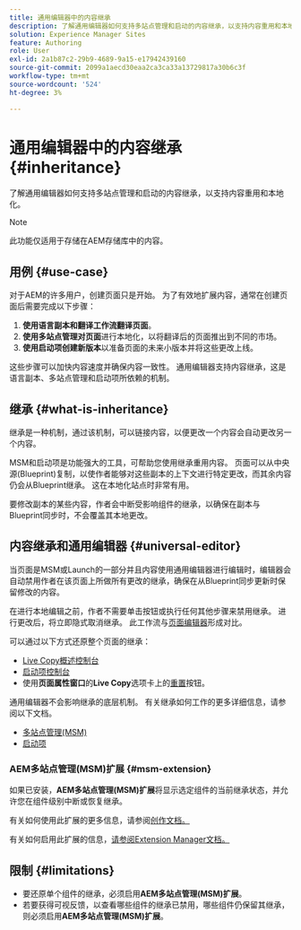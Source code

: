 ```yaml
---
title: 通用编辑器中的内容继承
description: 了解通用编辑器如何支持多站点管理和启动的内容继承，以支持内容重用和本地化。
solution: Experience Manager Sites
feature: Authoring
role: User
exl-id: 2a1b87c2-29b9-4689-9a15-e17942439160
source-git-commit: 2099a1aecd30eaa2ca3ca33a13729817a30b6c3f
workflow-type: tm+mt
source-wordcount: '524'
ht-degree: 3%

---
```


# 通用编辑器中的内容继承 {#inheritance}

了解通用编辑器如何支持多站点管理和启动的内容继承，以支持内容重用和本地化。

>[!NOTE]
>
>此功能仅适用于存储在AEM存储库中的内容。

## 用例 {#use-case}

对于AEM的许多用户，创建页面只是开始。 为了有效地扩展内容，通常在创建页面后需要完成以下步骤：

1. **使用语言副本和翻译工作流翻译页面**。
1. **使用多站点管理对页面**&#x200B;进行本地化，以将翻译后的页面推出到不同的市场。
1. **使用启动项创建新版本**&#x200B;以准备页面的未来小版本并将这些更改上线。

这些步骤可以加快内容速度并确保内容一致性。 通用编辑器支持内容继承，这是语言副本、多站点管理和启动项所依赖的机制。

## 继承 {#what-is-inheritance}

继承是一种机制，通过该机制，可以链接内容，以便更改一个内容会自动更改另一个内容。

MSM和启动项是功能强大的工具，可帮助您使用继承重用内容。 页面可以从中央源(Blueprint)复制，以使作者能够对这些副本的上下文进行特定更改，而其余内容仍会从Blueprint继承。 这在本地化站点时非常有用。

要修改副本的某些内容，作者会中断受影响组件的继承，以确保在副本与Blueprint同步时，不会覆盖其本地更改。

## 内容继承和通用编辑器 {#universal-editor}

当页面是MSM或Launch的一部分并且内容使用通用编辑器进行编辑时，编辑器会自动禁用作者在该页面上所做所有更改的继承，确保在从Blueprint同步更新时保留修改的内容。

在进行本地编辑之前，作者不需要单击按钮或执行任何其他步骤来禁用继承。 进行更改后，将立即隐式取消继承。 此工作流与[页面编辑器](/help/sites-cloud/authoring/page-editor/edit-content.md#inherited-components)形成对比。

可以通过以下方式还原整个页面的继承：

* [Live Copy概述控制台](/help/sites-cloud/administering/msm/live-copy-overview.md)
* [启动项控制台](/help/sites-cloud/authoring/launches/overview.md#the-launches-console)
* 使用&#x200B;**页面属性窗口**&#x200B;的&#x200B;**Live Copy**&#x200B;选项卡上的[重置](/help/sites-cloud/authoring/sites-console/page-properties.md)按钮。

通用编辑器不会影响继承的底层机制。 有关继承如何工作的更多详细信息，请参阅以下文档。

* [多站点管理(MSM)](/help/sites-cloud/administering/msm/overview.md)
* [启动项](/help/sites-cloud/authoring/launches/overview.md)

### AEM多站点管理(MSM)扩展 {#msm-extension}

如果已安装，**AEM多站点管理(MSM)扩展**&#x200B;将显示选定组件的当前继承状态，并允许您在组件级别中断或恢复继承。

有关如何使用此扩展的更多信息，请参阅[创作文档。](/help/sites-cloud/authoring/universal-editor/authoring.md#inheritance)

有关如何启用此扩展的信息，[请参阅Extension Manager文档。](https://developer.adobe.com/uix/docs/extension-manager/feature-highlights/#enablingdisabling-extensions)

## 限制 {#limitations}

* 要还原单个组件的继承，必须启用&#x200B;**AEM多站点管理(MSM)扩展**。
* 若要获得可视反馈，以查看哪些组件的继承已禁用，哪些组件仍保留其继承，则必须启用&#x200B;**AEM多站点管理(MSM)扩展**。
